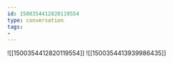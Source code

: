 ```yaml
---
id: 1500354412820119554
type: conversation
tags:
- 
---
```

![[1500354412820119554]]
![[1500354413939986435]]

